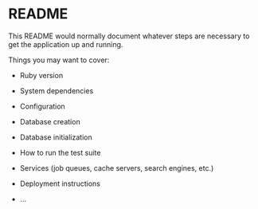 # README

This README would normally document whatever steps are necessary to get the
application up and running.

Things you may want to cover:  

* Ruby version

* System dependencies

* Configuration

* Database creation

* Database initialization

* How to run the test suite

* Services (job queues, cache servers, search engines, etc.)  

* Deployment instructions

* ...
